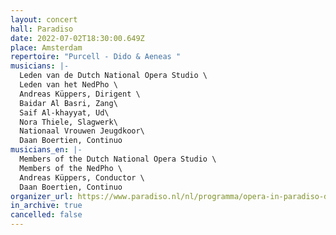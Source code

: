 ```yaml
---
layout: concert
hall: Paradiso
date: 2022-07-02T18:30:00.649Z
place: Amsterdam
repertoire: "Purcell - Dido & Aeneas "
musicians: |-
  Leden van de Dutch National Opera Studio \
  Leden van het NedPho \
  Andreas Küppers, Dirigent \
  Baidar Al Basri, Zang\
  Saif Al-khayyat, Ud\
  Nora Thiele, Slagwerk\
  Nationaal Vrouwen Jeugdkoor\
  Daan Boertien, Continuo
musicians_en: |-
  Members of the Dutch National Opera Studio \
  Members of the NedPho \
  Andreas Küppers, Conductor \
  Daan Boertien, Continuo
organizer_url: https://www.paradiso.nl/nl/programma/opera-in-paradiso-dido-and-aeneas-opera-van-henry-purcell-door-nederlands-kamerorkest-en-de-nationale-opera-studio/95749/
in_archive: true
cancelled: false
---
```

